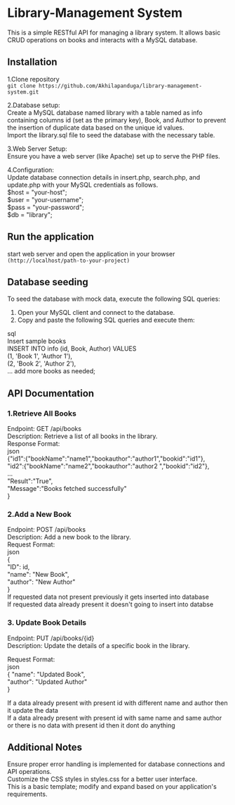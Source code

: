 # Library-Management System
This is a simple RESTful API for managing a library system. It allows basic CRUD operations on books and interacts with a MySQL database.

## Installation
1.Clone repository<br>
`git clone https://github.com/Akhilapanduga/library-management-system.git`

2.Database setup:<br>
Create a MySQL database named library with a table named as info containing columns id (set as the primary key), Book, and Author to prevent the insertion of duplicate data based on the unique id values.<br>
Import the library.sql file to seed the database with the necessary table.

3.Web Server Setup:<br>
Ensure you have a web server (like Apache) set up to serve the PHP files.

4.Configuration:<br>
Update database connection details in insert.php, search.php, and update.php with your MySQL credentials as follows.<br>
$host = "your-host";<br>
$user = "your-username";<br>
$pass = "your-password";<br>
$db = "library";

## Run the application
start web server and open the application in your browser<br>
`(http://localhost/path-to-your-project)`

## Database seeding
To seed the database with mock data, execute the following SQL queries:<br>

1. Open your MySQL client and connect to the database.<br>
2. Copy and paste the following SQL queries and execute them:<br>

sql<br>
 Insert sample books<br>
INSERT INTO info (id, Book, Author) VALUES<br>
(1, 'Book 1', 'Author 1'),<br>
(2, 'Book 2', 'Author 2'),<br>
 ... add more books as needed;<br>

## API Documentation

### 1.Retrieve All Books
   
Endpoint: GET /api/books<br>
Description: Retrieve a list of all books in the library.<br>
Response Format:<br>
json<br>
{"id1":{"bookName":"name1","bookauthor":"author1","bookid":"id1"},<br>
"id2":{"bookName":"name2","bookauthor":"author2 ","bookid":"id2"},<br>
...<br>
"Result":"True",<br>
"Message":"Books fetched successfully"<br>
}


### 2.Add a New Book

Endpoint: POST /api/books<br>
Description: Add a new book to the library.<br>
Request Format:<br>
json<br>
{<br>
  "ID": id,<br>
  "name": "New Book",<br>
  "author": "New Author"<br>
}<br>
If requested data not present previously it gets inserted into database<br>
If requested data already present it doesn't going to insert into databse<br>


### 3. Update Book Details
   
Endpoint: PUT /api/books/{id}<br>
Description: Update the details of a specific book in the library.<br>

Request Format:<br>
json<br>
{
  "name": "Updated Book",<br>
  "author": "Updated Author"<br>
}<br>

If a  data already present with present id with different name and author then it update the data<br>
If a  data already present with present id with same name and same author or there is no data with present id then it dont do anything<br>

## Additional Notes
Ensure proper error handling is implemented for database connections and API operations.<br>
Customize the CSS styles in styles.css for a better user interface.<br>
This is a basic template; modify and expand based on your application's requirements.<br>

 
